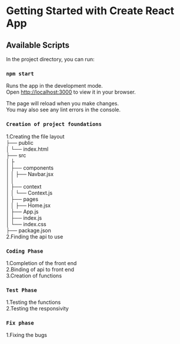 # Getting Started with Create React App

## Available Scripts

In the project directory, you can run:

### `npm start`

Runs the app in the development mode.\
Open [http://localhost:3000](http://localhost:3000) to view it in your browser.

The page will reload when you make changes.\
You may also see any lint errors in the console.

### `Creation of project foundations`

1.Creating the file layout \
├── public \
│ └── index.html \
├── src\
│ ├ \
│ ├── components \
│ │ ├── Navbar.jsx \
│ │\
│ ├── context \
│ │ └── Context.js \
│ ├── pages\
│ │ ├── Home.jsx \
│ ├── App.js \
│ ├── index.js \
│ └── index.css \
├── package.json \
2.Finding the api to use

### `Coding Phase`

1.Completion of the front end \
2.Binding of api to front end \
3.Creation of functions

### `Test Phase`

1.Testing the functions \
2.Testing the responsivity

### `Fix phase`

1.Fixing the bugs
